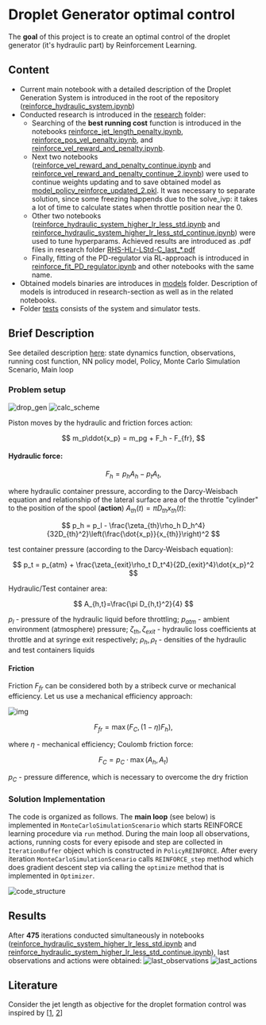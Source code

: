 # Droplet Generator optimal control
The **goal** of this project is to create an optimal control of the droplet generator (it's hydraulic part) by Reinforcement Learning.

## Content
- Current main notebook with a detailed description of the Droplet Generation System is introduced in the root of the repository ([reinforce_hydraulic_system.ipynb](https://github.com/mvulf/drop_control/blob/main/reinforce_hydraulic_system.ipynb))
- Conducted research is introduced in the [research](https://github.com/mvulf/drop_control/tree/main/research) folder:
    - Searching of the **best running cost** function is introduced in the notebooks [reinforce_jet_length_penalty.ipynb](https://github.com/mvulf/drop_control/blob/main/research/reinforce_jet_length_penalty.ipynb), [reinforce_pos_vel_penalty.ipynb](https://github.com/mvulf/drop_control/blob/main/research/reinforce_pos_vel_penalty.ipynb), and [reinforce_vel_reward_and_penalty.ipynb](https://github.com/mvulf/drop_control/blob/main/research/reinforce_vel_reward_and_penalty.ipynb). 
    - Next two notebooks ([reinforce_vel_reward_and_penalty_continue.ipynb](https://github.com/mvulf/drop_control/blob/main/research/reinforce_vel_reward_and_penalty_continue.ipynb) and [reinforce_vel_reward_and_penalty_continue_2.ipynb](https://github.com/mvulf/drop_control/blob/main/research/reinforce_vel_reward_and_penalty_continue_2.ipynb)) were used to continue weights updating and to save obtained model as [model_policy_reinforce_updated_2.pkl](https://github.com/mvulf/drop_control/blob/main/models/model_policy_reinforce_updated_2.pkl). It was necessary to separate solution, since some freezing happends due to the solve_ivp: it takes a lot of time to calculate states when throttle position near the 0.
    - Other two notebooks ([reinforce_hydraulic_system_higher_lr_less_std.ipynb](https://github.com/mvulf/drop_control/blob/main/research/reinforce_hydraulic_system_higher_lr_less_std.ipynb) and [reinforce_hydraulic_system_higher_lr_less_std_continue.ipynb](https://github.com/mvulf/drop_control/blob/main/research/reinforce_hydraulic_system_higher_lr_less_std_continue.ipynb)) were used to tune hyperparams. Achieved results are introduced as .pdf files in research folder [RHS-HLr-LStd-C_last_*.pdf](https://github.com/mvulf/drop_control/tree/main/research)
    - Finally, fitting of the PD-regulator via RL-approach is introduced in [reinforce_fit_PD_regulator.ipynb](https://github.com/mvulf/drop_control/blob/main/research/reinforce_fit_PD_regulator.ipynb) and other notebooks with the same name.
- Obtained models binaries are introduces in [models](https://github.com/mvulf/drop_control/tree/main/models) folder. Description of models is introduced in research-section as well as in the related notebooks.
- Folder [tests](https://github.com/mvulf/drop_control/tree/main/tests) consists of the system and simulator tests.

## Brief Description
See detailed description [here](https://github.com/mvulf/drop_control/blob/main/reinforce_hydraulic_system.ipynb): state dynamics function, observations, running cost function, NN policy model, Policy, Monte Carlo Simulation Scenario, Main loop

### Problem setup

![drop_gen](./img/drop_gen.png)
![calc_scheme](./img/calc_scheme.png)

Piston moves by the hydraulic and friction forces action:

$$
    m_p\ddot{x_p} = m_pg + F_h - F_{fr},
$$

#### Hydraulic force:

$$
    F_h = p_h A_h - p_t A_t,
$$

where hydraulic container pressure, according to the Darcy-Weisbach equation and relationship of the lateral surface area of the throttle "cylinder" to the position of the spool (**action**) $A_{th}(t) = \pi D_{th} x_{th}(t)$:

$$
    p_h = p_l - \frac{\zeta_{th}\rho_h D_h^4}{32D_{th}^2}\left(\frac{\dot{x_p}}{x_{th}}\right)^2
$$

test container pressure (according to the Darcy-Weisbach equation):

$$
    p_t = p_{atm} + \frac{\zeta_{exit}\rho_t D_t^4}{2D_{exit}^4}\dot{x_p}^2
$$

Hydraulic/Test container area:

$$
    A_{h,t}=\frac{\pi D_{h,t}^2}{4}
$$

$p_l$ - pressure of the hydraulic liquid before throttling;
$p_{atm}$ - ambient environment (atmosphere) pressure;
$\zeta_{th}, \zeta_{exit}$ - hydraulic loss coefficients at throttle and at syringe exit respectively;
$\rho_h, \rho_t$ - densities of the hydraulic and test containers liquids

#### Friction
Friction $F_{fr}$ can be considered both by a stribeck curve or mechanical efficiency.
Let us use a mechanical efficiency approach:

![img](img/mechanical_efficiency.png)

$$
    F_{fr} = \max{(F_C, (1-\eta)F_h)},
$$

where $\eta$ - mechanical efficiency;
Coulomb friction force:

$$
    F_C = p_C\cdot\max{(A_h, A_t)}
$$

$p_C$ - pressure difference, which is necessary to overcome the dry friction

### Solution Implementation

The code is organized as follows. The **main loop** (see below) is implemented in `MonteCarloSimulationScenario` which starts REINFORCE learning procedure via `run` method. During the main loop all observations, actions, running costs for every episode and step are collected in `IterationBuffer` object which is constructed in `PolicyREINFORCE`. After every iteration `MonteCarloSimulationScenario` calls `REINFORCE_step` method  which does gradient descent step via calling the `optimize` method that is implemented in `Optimizer`.

![code_structure](./img/code_structure.jpg)

## Results

After **475** iterations conducted simultaneously in notebooks ([reinforce_hydraulic_system_higher_lr_less_std.ipynb](https://github.com/mvulf/drop_control/blob/main/research/reinforce_hydraulic_system_higher_lr_less_std.ipynb) and [reinforce_hydraulic_system_higher_lr_less_std_continue.ipynb](https://github.com/mvulf/drop_control/blob/main/research/reinforce_hydraulic_system_higher_lr_less_std_continue.ipynb)), last observations and actions were obtained:
![last_observations](./img/RHS-HLr-LStd-C_last_observations.png)
![last_actions](./img/RHS-HLr-LStd-C_last_actions.png)

## Literature
Consider the jet length as objective for the droplet formation control was inspired by [[1](https://doi.org/10.1007/s00348-003-0629-6), [2](https://doi.org/10.1201/9781420040470)]